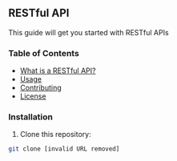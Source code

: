 ##  RESTful API

This guide will get you started with RESTful APIs

### Table of Contents

* [What is a RESTful API?](#What-is-a-restful-api)
* [Usage](#usage)
* [Contributing](#contributing)
* [License](#license)

### Installation

1. Clone this repository:

```bash
git clone [invalid URL removed]
